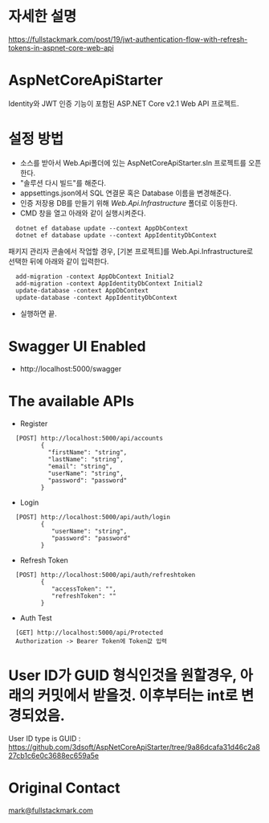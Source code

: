 # 자세한 설명
https://fullstackmark.com/post/19/jwt-authentication-flow-with-refresh-tokens-in-aspnet-core-web-api

# AspNetCoreApiStarter
Identity와 JWT 인증 기능이 포함된 ASP.NET Core v2.1 Web API 프로젝트.

# 설정 방법
- 소스를 받아서 Web.Api폴더에 있는 AspNetCoreApiStarter.sln 프로젝트를 오픈한다.
- "솔루션 다시 빌드"를 해준다.
- appsettings.json에서 SQL 연결문 혹은 Database 이름을 변경해준다.
- 인증 저장용 DB를 만들기 위해 *Web.Api.Infrastructure* 폴더로 이동한다. 
- CMD 창을 열고 아래와 같이 실행시켜준다.
```
  dotnet ef database update --context AppDbContext
  dotnet ef database update --context AppIdentityDbContext
``` 
  패키지 관리자 콘솔에서 작업할 경우, [기본 프로젝트]를 Web.Api.Infrastructure로 선택한 뒤에 아래와 같이 입력한다.
```
  add-migration -context AppDbContext Initial2
  add-migration -context AppIdentityDbContext Initial2
  update-database -context AppDbContext
  update-database -context AppIdentityDbContext
```  
- 실행하면 끝.


# Swagger UI Enabled
- http://localhost:5000/swagger


# The available APIs
- Register
```
  [POST] http://localhost:5000/api/accounts
         {
           "firstName": "string",
           "lastName": "string",
           "email": "string",
           "userName": "string",
           "password": "password"
         }
```
- Login
```
  [POST] http://localhost:5000/api/auth/login
         {
            "userName": "string",
            "password": "password"
         }
```
- Refresh Token
```
  [POST] http://localhost:5000/api/auth/refreshtoken
         {
            "accessToken": "",
            "refreshToken": ""
         }
```  
- Auth Test
```
  [GET] http://localhost:5000/api/Protected
  Authorization -> Bearer Token에 Token값 입력
```

# User ID가 GUID 형식인것을 원할경우, 아래의 커밋에서 받을것. 이후부터는 int로 변경되었음.
User ID type is GUID : https://github.com/3dsoft/AspNetCoreApiStarter/tree/9a86dcafa31d46c2a827cb1c6e0c3688ec659a5e

# Original Contact
  mark@fullstackmark.com
 
